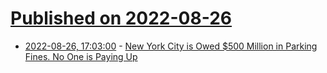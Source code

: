 # [Published on 2022-08-26](index.md)

* [2022-08-26, 17:03:00](https://news.slashdot.org/story/22/08/26/173259/new-york-city-is-owed-500-million-in-parking-fines-no-one-is-paying-up?utm_source=rss1.0mainlinkanon&utm_medium=feed) - [New York City is Owed $500 Million in Parking Fines. No One is Paying Up](https://news.slashdot.org/story/22/08/26/173259/new-york-city-is-owed-500-million-in-parking-fines-no-one-is-paying-up?utm_source=rss1.0mainlinkanon&utm_medium=feed)
